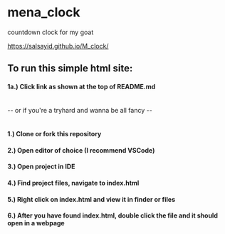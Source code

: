 # mena_clock
countdown clock for my goat


https://salsayid.github.io/M_clock/ 


## To run this simple html site:

#### 1a.) Click link as shown at the top of README.md


<br />
 -- or if you're a tryhard and wanna be all fancy --
<br />

<br />

#### 1.) Clone or fork this repository
#### 2.) Open editor of choice (I recommend VSCode)
#### 3.) Open project in IDE
#### 4.) Find project files, navigate to index.html
#### 5.) Right click on index.html and view it in finder or files
#### 6.) After you have found index.html, double click the file and it should open in a webpage



